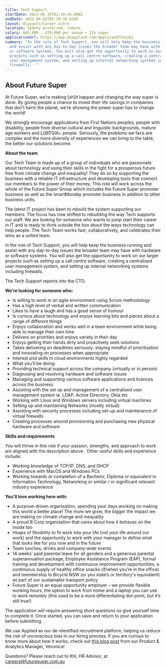 ```yaml
---
title: Tech Support
startDate: 2022-05-19T02:39:34.808Z
endDate: 2022-06-02T02:39:34.819Z
layout: @layouts/Career.astro
location: Sydney preferred, remote
salary: $65,000 - $70,000 per annum + 11% super
applicationUrl: https://app.beapplied.com/apply/an072sejbj
summary: "In the role of Tech Support, you will help keep the business running
  and assist with any day-to-day issues the broader team may have with hardware
  or software systems. You will also get the opportunity to work on our larger
  projects such as setting up a call centre software, creating a centralised
  user management system, and setting up internal networking systems including
  firewalls.  "
---
```


## About Future Super

At Future Super, we’re making \[sh]it happen and changing the way super is done. By giving people a chance to invest their life savings in companies that don’t harm the planet, we’re showing the power super has to change the world!

We strongly encourage applications from First Nations peoples, people with disability, people from diverse cultural and linguistic backgrounds, mature age workers and LGBTQIA+ people. Seriously, the problems we face are complex and the more diversity of experiences we can bring to the table, the better our solutions become.

**About the team**

Our Tech Team is made up of a group of individuals who are passionate about technology and using their skills in the fight for a prosperous future free from climate change and inequality! They do so by supporting the business with a reliable IT infrastructure and developing tools that connect our members to the power of their money. This role will work across the whole of the Future Super Group which includes the Future Super promoter business as well as the smartMonday promoter business in addition to other business units.

The latest IT project has been to rebuild the system supporting our members. The focus has now shifted to rebuilding the way Tech supports our staff. We are looking for someone who wants to jump start their career in IT and is ready to think outside the box about the ways technology can help people. The Tech Team works fast, collaboratively, and celebrates their wins as a united team.

In the role of Tech Support, you will help keep the business running and assist with any day-to-day issues the broader team may have with hardware or software systems. You will also get the opportunity to work on our larger projects such as setting up a call centre software, creating a centralised user management system, and setting up internal networking systems including firewalls.

The Tech Support reports into the CTO.

**We’re looking for someone who:**

- Is willing to work in an agile environment using Scrum methodology
- Has a high level of verbal and written communication
- Likes to have a laugh and has a good sense of humour
- Is curious about technology and enjoys learning bits and pieces about a range of different things
- Enjoys collaboration and works well in a team environment while being able to manage their own time
- Delivers on priorities and enjoys variety in their day
- Enjoys getting their hands dirty and proactively seek solutions
- Takes delivering on deadlines seriously: staying mindful of prioritisation and innovating on processes when appropriate
- Interest and skills in cloud environments highly regarded
- What you’ll be doing:
- Providing technical support across the company (virtually or in person)
- Diagnosing and resolving hardware and software issues
- Managing and supporting various software applications and licences across the business
- Assisting with the set up and management of a centralised user management system ie. LDAP, Active Directory, Okta etc
- Working with Linux and Windows servers including virtual machines
- Setting up and maintaining Networks (mostly virtual)
- Assisting with security processes including set-up and maintenance of virtual firewalls
- Creating processes around provisioning and purchasing new physical hardware and software

**Skills and requirements**

You will thrive in this role if your passion, strengths, and approach to work are aligned with the description above.  Other useful skills and experience include:

- Working knowledge of TCP/IP, DNS, and DHCP
- Experience with MacOS and Windows PCs
- Working towards or completion of a Bachelor, Diploma or equivalent in Information Technology, Networking or similar / or significant relevant industry experience

**You'll love working here with:**

- A purpose-driven organisation, spending your days working on making this world a better place! The more we grow, the bigger the impact we are making on climate change and inequality
- A proud B Corp organisation that cares about how it behaves on the inside too
- Heaps of flexibility to fit work into your life (not your life around our work) and the opportunity to work with your manager to define what that looks like for you now and in the future
- Team lunches, drinks and company-wide events
- 14 weeks’ paid parental leave for all genders and a generous parental superannuation package, Employee Assistance Program (EAP), formal training and development with continuous improvement opportunities, a continuous supply of healthy office snacks (if/when you’re in the office) and membership to Bicycle NSW (or you state’s or territory's equivalent) as part of our sustainable transport policy
- Future Super is an equal opportunity employer – we provide flexible working hours, the option to work from home and a laptop you can use to work remotely (this used to be a more differentiating dot-point, but it’s still true!)

The application will require answering short questions so give yourself time to complete it. Once started, you can save and return to your application before submitting.

We use Applied as our de-identified recruitment platform, helping us reduce the risk of unconscious bias in our hiring process. If you are curious to know more about how it works, check out [this blog post](https://www.linkedin.com/pulse/how-de-identified-recruitment-improving-diversity-our-veronica/?trackingId=0MnwcX%2BBRQSOTl0oogaIbA%3D%3D) from our Product & Analytics Manager, Veronica!

Questions? Please reach out to Khi, HR Advisor, at careers@futuresuper.com.au
